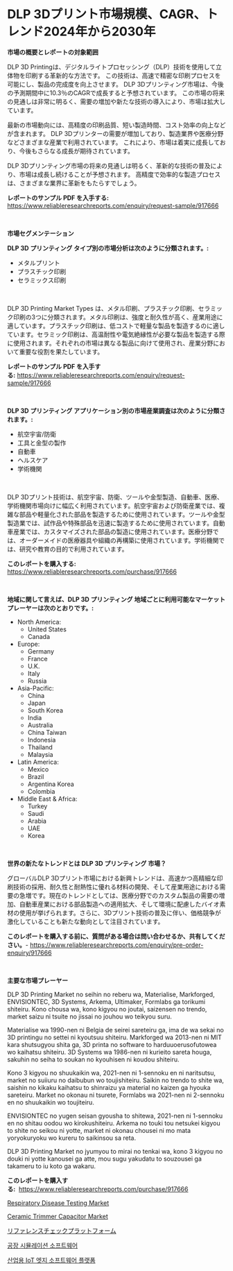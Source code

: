 <p><h1>DLP 3Dプリント市場規模、CAGR、トレンド2024年から2030年</h1></p><p><strong>市場の概要とレポートの対象範囲</strong></p>
<p><p>DLP 3D Printingは、デジタルライトプロセッシング（DLP）技術を使用して立体物を印刷する革新的な方法です。 この技術は、高速で精密な印刷プロセスを可能にし、製品の完成度を向上させます。 DLP 3Dプリンティング市場は、今後の予測期間中に10.3％のCAGRで成長すると予想されています。 この市場の将来の見通しは非常に明るく、需要の増加や新たな技術の導入により、市場は拡大しています。</p><p>最新の市場動向には、高精度の印刷品質、短い製造時間、コスト効率の向上などが含まれます。 DLP 3Dプリンターの需要が増加しており、製造業界や医療分野などさまざまな産業で利用されています。 これにより、市場は着実に成長しており、今後もさらなる成長が期待されています。</p><p>DLP 3Dプリンティング市場の将来の見通しは明るく、革新的な技術の普及により、市場は成長し続けることが予想されます。 高精度で効率的な製造プロセスは、さまざまな業界に革新をもたらすでしょう。</p></p>
<p><strong>レポートのサンプル PDF を入手する:</strong> <a href="https://www.reliableresearchreports.com/enquiry/request-sample/917666">https://www.reliableresearchreports.com/enquiry/request-sample/917666</a></p>
<p>&nbsp;</p>
<p><strong>市場セグメンテーション</strong></p>
<p><strong>DLP 3D プリンティング タイプ別の市場分析は次のように分類されます。:</strong></p>
<p><ul><li>メタルプリント</li><li>プラスチック印刷</li><li>セラミックス印刷</li></ul></p>
<p>&nbsp;</p>
<p><p>DLP 3D Printing Market Types は、メタル印刷、プラスチック印刷、セラミック印刷の3つに分類されます。メタル印刷は、強度と耐久性が高く、産業用途に適しています。プラスチック印刷は、低コストで軽量な製品を製造するのに適しています。セラミック印刷は、高温耐性や電気絶縁性が必要な製品を製造する際に使用されます。それぞれの市場は異なる製品に向けて使用され、産業分野において重要な役割を果たしています。</p></p>
<p><strong>レポートのサンプル PDF を入手する:</strong>&nbsp;<a href="https://www.reliableresearchreports.com/enquiry/request-sample/917666">https://www.reliableresearchreports.com/enquiry/request-sample/917666</a></p>
<p>&nbsp;</p>
<p><strong> DLP 3D プリンティング アプリケーション別の市場産業調査は次のように分類されます。:</strong></p>
<p><ul><li>航空宇宙/防衛</li><li>工具と金型の製作</li><li>自動車</li><li>ヘルスケア</li><li>学術機関</li></ul></p>
<p>&nbsp;</p>
<p><p>DLP 3Dプリント技術は、航空宇宙、防衛、ツールや金型製造、自動車、医療、学術機関市場向けに幅広く利用されています。航空宇宙および防衛産業では、複雑な部品や軽量化された部品を製造するために使用されています。ツールや金型製造業では、試作品や特殊部品を迅速に製造するために使用されています。自動車産業では、カスタマイズされた部品の製造に使用されています。医療分野では、オーダーメイドの医療器具や組織の再構築に使用されています。学術機関では、研究や教育の目的で利用されています。</p></p>
<p><strong>このレポートを購入する:</strong>&nbsp; <a href="https://www.reliableresearchreports.com/purchase/917666">https://www.reliableresearchreports.com/purchase/917666</a></p>
<p>&nbsp;</p>
<p><strong>地域に関して言えば、DLP 3D プリンティング 地域ごとに利用可能なマーケットプレーヤーは次のとおりです。:</strong></p>
<p><ul>
    <li>
        North America:
        <ul>
            <li>United States</li>
            <li>Canada</li>
        </ul>
    </li>
    <li>
        Europe:
        <ul>
            <li>Germany</li>
            <li>France</li>
            <li>U.K.</li>
            <li>Italy</li>
            <li>Russia</li>
        </ul>
    </li>
    <li>
        Asia-Pacific:
        <ul>
            <li>China</li>
            <li>Japan</li>
            <li>South Korea</li>
            <li>India</li>
            <li>Australia</li>
            <li>China Taiwan</li>
            <li>Indonesia</li>
            <li>Thailand</li>
            <li>Malaysia</li>
        </ul>
    </li>
    <li>
        Latin America:
        <ul>
            <li>Mexico</li>
            <li>Brazil</li>
            <li>Argentina Korea</li>
            <li>Colombia</li>
        </ul>
    </li>
    <li>
        Middle East & Africa:
        <ul>
            <li>Turkey</li>
            <li>Saudi</li>
            <li>Arabia</li>
            <li>UAE</li>
            <li>Korea</li>
        </ul>
    </li>
    </ul></p>
<p>&nbsp;</p>
<p><strong>世界の新たなトレンドとは DLP 3D プリンティング 市場？</strong></p>
<p><p>グローバルDLP 3Dプリント市場における新興トレンドは、高速かつ高精細な印刷技術の採用、耐久性と耐熱性に優れる材料の開発、そして産業用途における需要の急増です。現在のトレンドとしては、医療分野でのカスタム製品の需要の増加、自動車産業における部品製造への適用拡大、そして環境に配慮したバイオ素材の使用が挙げられます。さらに、3Dプリント技術の普及に伴い、価格競争が激化していることも新たな動向として注目されています。</p></p>
<p><strong>このレポートを購入する前に、質問がある場合は問い合わせるか、共有してください。</strong>- <a href="https://www.reliableresearchreports.com/enquiry/pre-order-enquiry/917666">https://www.reliableresearchreports.com/enquiry/pre-order-enquiry/917666</a></p>
<p>&nbsp;</p>
<p><strong>主要な市場プレーヤー</strong></p>
<p><p>DLP 3D Printing Market no seihin no reberu wa, Materialise, Markforged, ENVISIONTEC, 3D Systems, Arkema, Ultimaker, Formlabs ga torikumi shiteiru. Kono chousa wa, kono kigyou no joutai, saizensen no trendo, market saizu ni tsuite no jissai no jouhou wo teikyou suru.</p><p>Materialise wa 1990-nen ni Belgia de seirei sareteiru ga, ima de wa sekai no 3D printingu no settei ni kyoutsuu shiteiru. Markforged wa 2013-nen ni MIT kara shutsugyou shita ga, 3D printa no software to harduuoerusofutowea wo kaihatsu shiteiru. 3D Systems wa 1986-nen ni kurieito sareta houga, sakuhin no seiha to soukan no kyouhisen ni koudou shiteiru.</p><p>Kono 3 kigyou no shuukaikin wa, 2021-nen ni 1-sennoku en ni naritsutsu, market no suiiuru no daibubun wo toujishiteiru. Saikin no trendo to shite wa, saishin no kikaku kaihatsu to shinraizu ya material no kaizen ga hyouka sareteiru. Market no okonau ni tsurete, Formlabs wa 2021-nen ni 2-sennoku en no shuukaikin wo toujiteiru.</p><p>ENVISIONTEC no yugen seisan gyousha to shitewa, 2021-nen ni 1-sennoku en no shitau oodou wo kirokushiteiru. Arkema no touki tou netsukei kigyou to shite no seikou ni yotte, market ni okonau chousei ni mo mata yoryokuryoku wo kureru to saikinsou sa reta.</p><p>DLP 3D Printing Market no jyumyou to mirai no tenkai wa, kono 3 kigyou no douki ni yotte kanousei ga atte, mou sugu yakudatu to souzousei ga takameru to iu koto ga wakaru.</p></p>
<p><strong>このレポートを購入する:</strong>&nbsp;&nbsp;<a href="https://www.reliableresearchreports.com/purchase/917666">https://www.reliableresearchreports.com/purchase/917666</a></p>
<p><p><a href="https://unruly-ladybug-44b.notion.site/Respiratory-Disease-Testing-Market-with-the-goal-of-estimating-the-market-size-and-future-growth-pot-fb95812c9a864dd88a16073437f7a453">Respiratory Disease Testing Market</a></p><p><a href="https://view.publitas.com/reportprime-1/ceramic-trimmer-capacitor-market-centers-on-aspects-such-as-market-growth-market-share-market-opportunity-and-projected-forecasts-spanning-from-2024-to-2031/">Ceramic Trimmer Capacitor Market</a></p><p><a href="https://medium.com/@suplazad62/%E5%8F%82%E7%85%A7%E3%83%81%E3%82%A7%E3%83%83%E3%82%AF%E3%83%97%E3%83%A9%E3%83%83%E3%83%88%E3%83%95%E3%82%A9%E3%83%BC%E3%83%A0%E5%B8%82%E5%A0%B4%E3%81%AE%E5%B1%95%E6%9C%9B-%E6%A5%AD%E7%95%8C%E6%A6%82%E8%A6%81%E3%81%A8%E4%BA%88%E6%B8%AC-2024%E5%B9%B4%E3%81%8B%E3%82%892031%E5%B9%B4-67e45bd0b083">リファレンスチェックプラットフォーム</a></p><p><a href="https://medium.com/@jerrodhilll68/%EA%B3%B5%EC%9E%A5-%EC%8B%9C%EB%AE%AC%EB%A0%88%EC%9D%B4%EC%85%98-%EC%86%8C%ED%94%84%ED%8A%B8%EC%9B%A8%EC%96%B4-%EC%8B%9C%EC%9E%A5-%EA%B7%9C%EB%AA%A8%EB%8A%94-%EA%B8%80%EB%A1%9C%EB%B2%8C-%EC%82%B0%EC%97%85%EC%97%90%EC%84%9C-%EA%B0%80%EC%9E%A5-%ED%9A%A8%EA%B3%BC%EC%A0%81%EC%9D%B8-%EB%A7%88%EC%BC%80%ED%8C%85-%EC%B1%84%EB%84%90%EC%9D%84-%EB%82%98%ED%83%80%EB%83%85%EB%8B%88%EB%8B%A4-bd5a544eb716">공장 시뮬레이션 소프트웨어</a></p><p><a href="https://medium.com/@jerrodhilll68/2024-2031-%EA%B8%B0%EA%B0%84%EC%9D%84-%EC%9C%84%ED%95%9C-%EC%82%B0%EC%97%85%EC%9A%A9-iot-%EC%97%A3%EC%A7%80-%EC%86%8C%ED%94%84%ED%8A%B8%EC%9B%A8%EC%96%B4-%ED%94%8C%EB%9E%AB%ED%8F%BC-%EC%8B%9C%EC%9E%A5-%EB%8F%99%ED%96%A5-%EB%B0%8F-%EC%8B%9C%EC%9E%A5-%EB%B6%84%EC%84%9D%EC%9D%84-%EC%98%88%EC%B8%A1%ED%95%A9%EB%8B%88%EB%8B%A4-4a0f9e586b9c">산업용 IoT 엣지 소프트웨어 플랫폼</a></p></p>